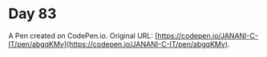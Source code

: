 # Day 83

A Pen created on CodePen.io. Original URL: [https://codepen.io/JANANI-C-IT/pen/abgqKMv](https://codepen.io/JANANI-C-IT/pen/abgqKMv).

